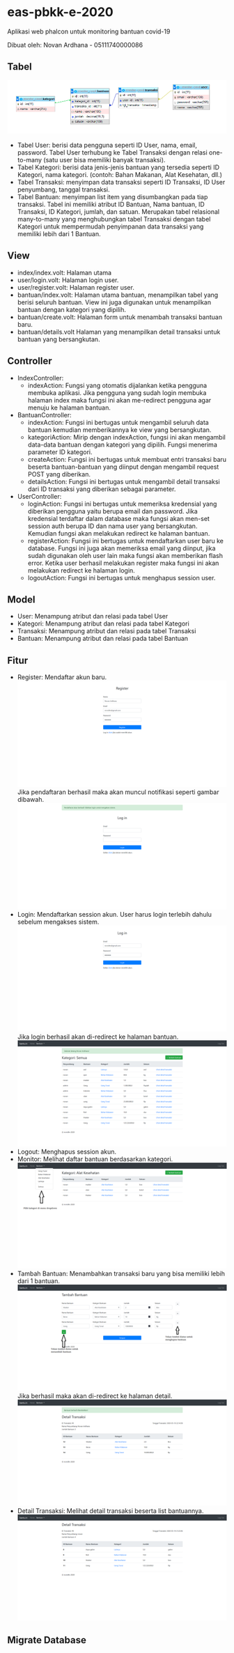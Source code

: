 # eas-pbkk-e-2020
Aplikasi web phalcon untuk monitoring bantuan covid-19

Dibuat oleh: Novan Ardhana - 05111740000086

## Tabel
![alt text][db_img]
- Tabel User: berisi data pengguna seperti ID User, nama, email, password. Tabel User terhubung ke Tabel Transaksi dengan relasi one-to-many (satu user bisa memiliki banyak transaksi).
- Tabel Kategori: berisi data jenis-jenis bantuan yang tersedia seperti ID Kategori, nama kategori. (contoh: Bahan Makanan, Alat Kesehatan, dll.)
- Tabel Transaksi: menyimpan data transaksi seperti ID Transaksi, ID User penyumbang, tanggal transaksi.
- Tabel Bantuan: menyimpan list item yang disumbangkan pada tiap transaksi. Tabel ini memiliki atribut ID Bantuan, Nama bantuan, ID Transaksi, ID Kategori, jumlah, dan satuan. Merupakan tabel relasional many-to-many yang menghubungkan tabel Transaksi dengan tabel Kategori untuk mempermudah penyimpanan data transaksi yang memiliki lebih dari 1 Bantuan.

## View
- index/index.volt: Halaman utama
- user/login.volt: Halaman login user.
- user/register.volt: Halaman register user.
- bantuan/index.volt: Halaman utama bantuan, menampilkan tabel yang berisi seluruh bantuan. View ini juga digunakan untuk menampilkan bantuan dengan kategori yang dipilih.
- bantuan/create.volt: Halaman form untuk menambah transaksi bantuan baru.
- bantuan/details.volt Halaman yang menampilkan detail transaksi untuk bantuan yang bersangkutan.

## Controller
- IndexController:
  - indexAction: Fungsi yang otomatis dijalankan ketika pengguna membuka aplikasi. Jika pengguna yang sudah login membuka halaman index maka fungsi ini akan me-redirect pengguna agar menuju ke halaman bantuan.
- BantuanController:
  - indexAction: Fungsi ini bertugas untuk mengambil seluruh data bantuan kemudian memberikannya ke view yang bersangkutan.
  - kategoriAction: Mirip dengan indexAction, fungsi ini akan mengambil data-data bantuan dengan kategori yang dipilih. Fungsi menerima parameter ID kategori.
  - createAction: Fungsi ini bertugas untuk membuat entri transaksi baru beserta bantuan-bantuan yang diinput dengan mengambil request POST yang diberikan.
  - detailsAction: Fungsi ini bertugas untuk mengambil detail transaksi dari ID transaksi yang diberikan sebagai parameter.
- UserController:
  - loginAction: Fungsi ini bertugas untuk memeriksa kredensial yang diberikan pengguna yaitu berupa email dan password. Jika kredensial terdaftar dalam database maka fungsi akan men-set session auth berupa ID dan nama user yang bersangkutan. Kemudian fungsi akan melakukan redirect ke halaman bantuan.
  - registerAction: Fungsi ini bertugas untuk mendaftarkan user baru ke database. Fungsi ini juga akan memeriksa email yang diinput, jika sudah digunakan oleh user lain maka fungsi akan memberikan flash error. Ketika user berhasil melakukan register maka fungsi ini akan melakukan redirect ke halaman login.
  - logoutAction: Fungsi ini bertugas untuk menghapus session user.

## Model
- User: Menampung atribut dan relasi pada tabel User
- Kategori: Menampung atribut dan relasi pada tabel Kategori
- Transaksi: Menampung atribut dan relasi pada tabel Transaksi
- Bantuan: Menampung atribut dan relasi pada tabel Bantuan

## Fitur
- Register: Mendaftar akun baru.
    ![alt text][register_page]
    Jika pendaftaran berhasil maka akan muncul notifikasi seperti gambar dibawah.
    ![alt text][register_success]
- Login: Mendaftarkan session akun. User harus login terlebih dahulu sebelum mengakses sistem.
    ![alt text][login_page]
    Jika login berhasil akan di-redirect ke halaman bantuan.
    ![alt text][login_success]
- Logout: Menghapus session akun.
- Monitor: Melihat daftar bantuan berdasarkan kategori.
    ![alt text][monitor_page]
- Tambah Bantuan: Menambahkan transaksi baru yang bisa memiliki lebih dari 1 bantuan.
    ![alt text][create_page]
    Jika berhasil maka akan di-redirect ke halaman detail.
    ![alt text][create_success]
- Detail Transaksi: Melihat detail transaksi beserta list bantuannya.
    ![alt text][detail_page]

## Migrate Database


[db_img]: https://raw.githubusercontent.com/nvnrdhn/eas-pbkk-e-2020/master/db_img.png "db_img"
[register_page]: https://raw.githubusercontent.com/nvnrdhn/eas-pbkk-e-2020/master/register_page.png "db_img"
[register_success]: https://raw.githubusercontent.com/nvnrdhn/eas-pbkk-e-2020/master/register_success.png "db_img"
[create_page]: https://raw.githubusercontent.com/nvnrdhn/eas-pbkk-e-2020/master/create_page.png "db_img"
[create_success]: https://raw.githubusercontent.com/nvnrdhn/eas-pbkk-e-2020/master/create_success.png "db_img"
[detail_page]: https://raw.githubusercontent.com/nvnrdhn/eas-pbkk-e-2020/master/detail_page.png "db_img"
[login_page]: https://raw.githubusercontent.com/nvnrdhn/eas-pbkk-e-2020/master/login_page.png "db_img"
[login_success]: https://raw.githubusercontent.com/nvnrdhn/eas-pbkk-e-2020/master/login_success.png "db_img"
[monitor_page]: https://raw.githubusercontent.com/nvnrdhn/eas-pbkk-e-2020/master/monitor_page.png "db_img"